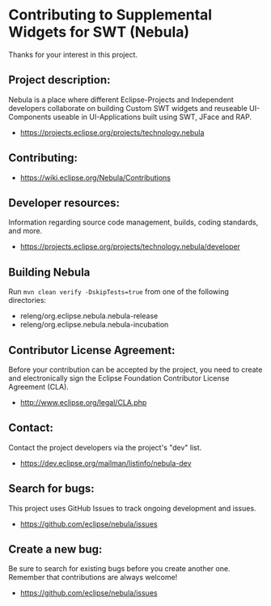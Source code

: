 # Contributing to Supplemental Widgets for SWT (Nebula)

Thanks for your interest in this project.


## Project description:
Nebula is a place where different Eclipse-Projects and Independent developers collaborate on building Custom SWT widgets and reuseable UI-Components useable in UI-Applications built using SWT, JFace and RAP.

* https://projects.eclipse.org/projects/technology.nebula


## Contributing:
* https://wiki.eclipse.org/Nebula/Contributions


## Developer resources:
Information regarding source code management, builds, coding standards, and more.

* https://projects.eclipse.org/projects/technology.nebula/developer


## Building Nebula
Run `mvn clean verify -DskipTests=true` from one of the following directories:

* releng/org.eclipse.nebula.nebula-release
* releng/org.eclipse.nebula.nebula-incubation


## Contributor License Agreement:
Before your contribution can be accepted by the project, you need to create and electronically sign the Eclipse Foundation Contributor License Agreement (CLA).

* http://www.eclipse.org/legal/CLA.php


## Contact:
Contact the project developers via the project's "dev" list.

* https://dev.eclipse.org/mailman/listinfo/nebula-dev

## Search for bugs:
This project uses GitHub Issues to track ongoing development and issues.

* https://github.com/eclipse/nebula/issues


## Create a new bug:
Be sure to search for existing bugs before you create another one. Remember that contributions are always welcome!

* https://github.com/eclipse/nebula/issues
